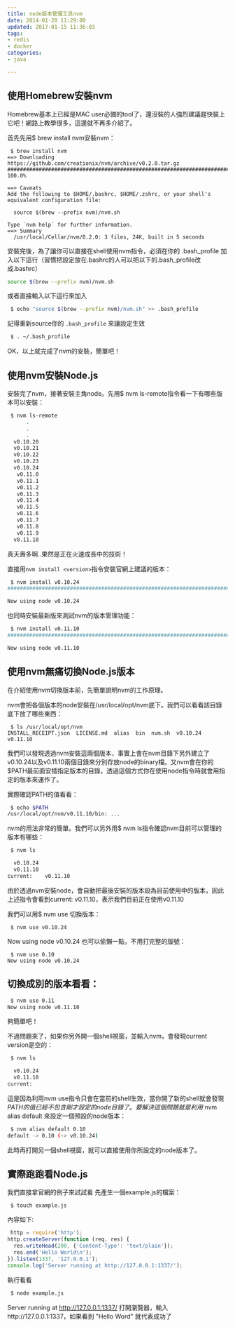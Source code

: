 ```yaml
---
title: node版本管理工具nvm
date: 2014-01-20 11:29:00
updated: 2017-01-15 11:36:03
tags: 
- redis
- docker
categories: 
- java

---
```

## 使用Homebrew安裝nvm

Homebrew基本上已經是MAC user必備的tool了，還沒裝的人強烈建議趕快裝上它吧！網路上教學很多，這邊就不再多介紹了。

首先先用$ brew install nvm安裝nvm：
```
 $ brew install nvm
==> Downloading https://github.com/creationix/nvm/archive/v0.2.0.tar.gz
######################################################################## 100.0%

==> Caveats
Add the following to $HOME/.bashrc, $HOME/.zshrc, or your shell's equivalent configuration file:

  source $(brew --prefix nvm)/nvm.sh

Type `nvm help` for further information.
==> Summary
  /usr/local/Cellar/nvm/0.2.0: 3 files, 24K, built in 5 seconds
```
安裝完後，為了讓你可以直接在shell使用nvm指令，必須在你的 .bash_profile 加入以下這行（習慣把設定放在.bashrc的人可以把以下的.bash_profile改成.bashrc）
```bash
source $(brew --prefix nvm)/nvm.sh
```
或者直接輸入以下這行來加入
```bash
 $ echo "source $(brew --prefix nvm)/nvm.sh" >> .bash_profile
```
記得重新source你的 `.bash_profile` 來讓設定生效
```bash
 $ . ~/.bash_profile
```
OK，以上就完成了nvm的安裝，簡單吧！

## 使用nvm安裝Node.js


<!--more-->


安裝完了nvm，接著安裝主角node。先用$ nvm ls-remote指令看一下有哪些版本可以安裝：
```bash
 $ nvm ls-remote
      .
      .
      .
  v0.10.20
  v0.10.21
  v0.10.22
  v0.10.23
  v0.10.24
   v0.11.0
   v0.11.1
   v0.11.2
   v0.11.3
   v0.11.4
   v0.11.5
   v0.11.6
   v0.11.7
   v0.11.8
   v0.11.9
  v0.11.10
```
真夭壽多啊..果然是正在火速成長中的技術！

直接用`nvm install <version>`指令安裝官網上建議的版本：
```bash
 $ nvm install v0.10.24
######################################################################## 100.0%

Now using node v0.10.24
```
也同時安裝最新版來測試nvm的版本管理功能：
```bash
 $ nvm install v0.11.10
######################################################################## 100.0%

Now using node v0.11.10
```
## 使用nvm無痛切換Node.js版本

在介紹使用nvm切換版本前，先簡單說明nvm的工作原理。

nvm會把各個版本的node安裝在/usr/local/opt/nvm底下。我們可以看看該目錄底下放了哪些東西：
```
 $ ls /usr/local/opt/nvm
INSTALL_RECEIPT.json  LICENSE.md  alias  bin  nvm.sh  v0.10.24  v0.11.10
```
我們可以發現透過nvm安裝這兩個版本，事實上會在nvm目錄下另外建立了v0.10.24以及v0.11.10兩個目錄來分別存放node的binary檔。又nvm會在你的$PATH最前面安插指定版本的目錄，透過這個方式你在使用node指令時就會用指定的版本來運作了。

實際確認PATH的值看看：
```bash
 $ echo $PATH
/usr/local/opt/nvm/v0.11.10/bin: ...
```
nvm的用法非常的簡單。我們可以另外用$ nvm ls指令確認nvm目前可以管理的版本有哪些：
```bash
 $ nvm ls

  v0.10.24
  v0.11.10
current:    v0.11.10
```
由於透過nvm安裝node，會自動把最後安裝的版本設為目前使用中的版本，因此上述指令會看到current: v0.11.10，表示我們目前正在使用v0.11.10

我們可以用$ nvm use <version>切換版本：
```
 $ nvm use v0.10.24
```
Now using node v0.10.24
也可以偷懶一點，不用打完整的版號：
```
 $ nvm use 0.10
Now using node v0.10.24
```
## 切換成別的版本看看：
```bash
 $ nvm use 0.11
Now using node v0.11.10
```
夠簡單吧！

不過問題來了，如果你另外開一個shell視窗，並輸入nvm，會發現current version是空的：
```bash
 $ nvm ls

  v0.10.24
  v0.11.10
current: 
```
這是因為利用nvm use指令只會在當前的shell生效，當你開了新的shell就會發現$PATH的值已經不包含剛才設定的node目錄了。要解決這個問題就是利用$ nvm alias default <version>來設定一個預設的node版本：
```bash
 $ nvm alias default 0.10
default -> 0.10 (-> v0.10.24)
```
此時再打開另一個shell視窗，就可以直接使用你所設定的node版本了。

## 實際跑跑看Node.js

我們直接拿官網的例子來試試看
先產生一個example.js的檔案：
```
 $ touch example.js
```
內容如下:

```javascript
 http = require('http');
http.createServer(function (req, res) {
  res.writeHead(200, {'Content-Type': 'text/plain'});
  res.end('Hello World\n');
}).listen(1337, '127.0.0.1');
console.log('Server running at http://127.0.0.1:1337/');
```
執行看看
```bash
 $ node example.js
```
Server running at http://127.0.0.1:1337/
打開瀏覽器，輸入http://127.0.0.1:1337，如果看到 "Hello Word" 就代表成功了